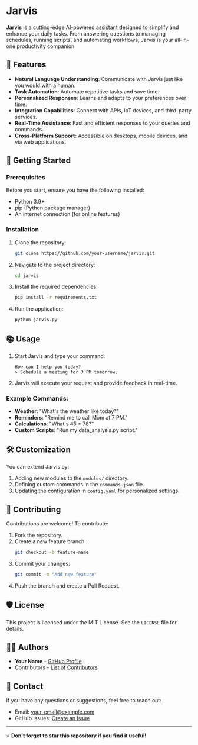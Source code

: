 # Jarvis

**Jarvis** is a cutting-edge AI-powered assistant designed to simplify and enhance your daily tasks. From answering questions to managing schedules, running scripts, and automating workflows, Jarvis is your all-in-one productivity companion.

## 🌟 Features
- **Natural Language Understanding**: Communicate with Jarvis just like you would with a human.
- **Task Automation**: Automate repetitive tasks and save time.
- **Personalized Responses**: Learns and adapts to your preferences over time.
- **Integration Capabilities**: Connect with APIs, IoT devices, and third-party services.
- **Real-Time Assistance**: Fast and efficient responses to your queries and commands.
- **Cross-Platform Support**: Accessible on desktops, mobile devices, and via web applications.

## 🚀 Getting Started

### Prerequisites
Before you start, ensure you have the following installed:
- Python 3.9+
- pip (Python package manager)
- An internet connection (for online features)

### Installation
1. Clone the repository:
    ```bash
    git clone https://github.com/your-username/jarvis.git
    ```
2. Navigate to the project directory:
    ```bash
    cd jarvis
    ```
3. Install the required dependencies:
    ```bash
    pip install -r requirements.txt
    ```

4. Run the application:
    ```bash
    python jarvis.py
    ```

## 📚 Usage
1. Start Jarvis and type your command:
    ```
    How can I help you today?
    > Schedule a meeting for 3 PM tomorrow.
    ```
2. Jarvis will execute your request and provide feedback in real-time.

### Example Commands:
- **Weather**: "What's the weather like today?"
- **Reminders**: "Remind me to call Mom at 7 PM."
- **Calculations**: "What's 45 * 78?"
- **Custom Scripts**: "Run my data_analysis.py script."

## 🛠️ Customization
You can extend Jarvis by:
1. Adding new modules to the `modules/` directory.
2. Defining custom commands in the `commands.json` file.
3. Updating the configuration in `config.yaml` for personalized settings.

## 🤝 Contributing
Contributions are welcome! To contribute:
1. Fork the repository.
2. Create a new feature branch:
    ```bash
    git checkout -b feature-name
    ```
3. Commit your changes:
    ```bash
    git commit -m "Add new feature"
    ```
4. Push the branch and create a Pull Request.

## 🛡️ License
This project is licensed under the MIT License. See the `LICENSE` file for details.

## 👩‍💻 Authors
- **Your Name** - [GitHub Profile](https://github.com/your-username)
- Contributors - [List of Contributors](CONTRIBUTORS.md)

## 💬 Contact
If you have any questions or suggestions, feel free to reach out:
- Email: [your-email@example.com](mailto:your-email@example.com)
- GitHub Issues: [Create an Issue](https://github.com/your-username/jarvis/issues)

---

⭐ **Don't forget to star this repository if you find it useful!**
